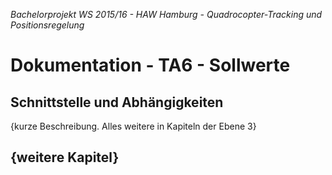 *Bachelorprojekt WS 2015/16 - HAW Hamburg - Quadrocopter-Tracking und Positionsregelung*
# Dokumentation - TA6 - Sollwerte


## Schnittstelle und Abhängigkeiten
{kurze Beschreibung. Alles weitere in Kapiteln der Ebene 3}


## {weitere Kapitel}
